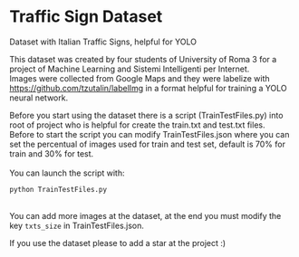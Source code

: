 # Traffic Sign Dataset
Dataset with Italian Traffic Signs, helpful for YOLO

This dataset was created by four students of University of Roma 3 for a project of 
Machine Learning and Sistemi Intelligenti per Internet.\
Images were collected from Google Maps and they were labelize with https://github.com/tzutalin/labelImg in a format helpful
for training a YOLO neural network.

Before you start using the dataset there is a script (TrainTestFiles.py) into root of project who is helpful for create the train.txt and test.txt files.\
Before to start the script you can modify TrainTestFiles.json where you can set the percentual of images used for train and test set, default is 70% for train and 30% for test.\
\
You can launch the script with:
```
python TrainTestFiles.py
```
\
You can add more images at the dataset, at the end you must modify the key `txts_size` in TrainTestFiles.json.

If you use the dataset please to add a star at the project :)
